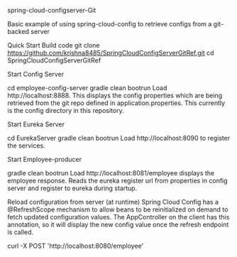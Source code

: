 spring-cloud-configserver-Git

Basic example of using spring-cloud-config to retrieve configs from a git-backed server

Quick Start
Build code
git clone https://github.com/krishna8485/SpringCloudConfigServerGitRef.git
cd SpringCloudConfigServerGitRef

Start Config Server

cd employee-config-server
gradle clean bootrun
Load http://localhost:8888. This displays the config properties which are being retrieved from the git repo defined in application.properties. This currently is the config directory in this repository.

Start Eureka Server

cd EurekaServer
gradle clean bootrun
Load http://localhost:8090 to register the services.

Start Employee-producer

gradle clean bootrun
Load http://localhost:8081/employee displays the employee response. Reads the eureka register url from properties in config server and register to eureka during startup.

Reload configuration from server (at runtime)
Spring Cloud Config has a @RefreshScope mechanism to allow beans to be reinitialized on demand to fetch updated configuration values. The AppController on the client has this annotation, so it will display the new config value once the refresh endpoint is called.

curl -X POST 'http://localhost:8080/employee'
